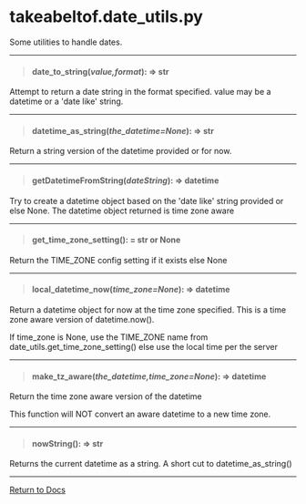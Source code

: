 # takeabeltof.date_utils.py

Some utilities to handle dates.

---
> #### date_to_string(*value,format*): => str

Attempt to return a date string in the format specified. value may be a datetime or a 'date like' string.

---
> #### datetime_as_string(*the_datetime=None*): => str

Return a string version of the datetime provided or for now.

---
> #### getDatetimeFromString(*dateString*): => datetime

Try to create a datetime object based on the 'date like' string provided or else None.
The datetime object returned is time zone aware

---
> #### get_time_zone_setting(): = str or None

Return the TIME_ZONE config setting if it exists else None

---
> #### local_datetime_now(*time_zone=None*): => datetime

Return a datetime object for now at the time zone specified. This is a time zone aware version of datetime.now().
    
If time_zone is None, use the TIME_ZONE name from date_utils.get_time_zone_setting() else use the local time per the server

---
> #### make_tz_aware(*the_datetime,time_zone=None*): => datetime

Return the time zone aware version of the datetime 

This function will NOT convert an aware datetime to a new time zone.

---
> #### nowString(): => str

Returns the current datetime as a string. A short cut to datetime_as_string()

---
[Return to Docs](/docs/takeabeltof/docs/README.md)
